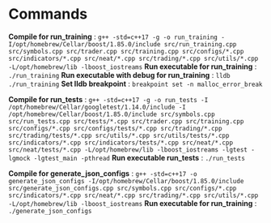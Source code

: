 # Commands

**Compile for run_training** : `g++ -std=c++17 -g -o run_training -I/opt/homebrew/Cellar/boost/1.85.0/include src/run_training.cpp src/symbols.cpp src/trader.cpp src/training.cpp src/configs/*.cpp src/indicators/*.cpp src/neat/*.cpp src/trading/*.cpp src/utils/*.cpp -L/opt/homebrew/lib -lboost_iostreams`
**Run executable for run_training** : `./run_training`
**Run executable with debug for run_training** : `lldb ./run_training`
**Set lldb breakpoint** : `breakpoint set -n malloc_error_break`

**Compile for run_tests** : `g++ -std=c++17 -g -o run_tests -I /opt/homebrew/Cellar/googletest/1.14.0/include -I /opt/homebrew/Cellar/boost/1.85.0/include src/symbols.cpp src/run_tests.cpp src/tests/*.cpp src/trader.cpp src/training.cpp src/configs/*.cpp src/configs/tests/*.cpp src/trading/*.cpp src/trading/tests/*.cpp src/utils/*.cpp src/utils/tests/*.cpp src/indicators/*.cpp src/indicators/tests/*.cpp src/neat/*.cpp src/neat/tests/*.cpp -L/opt/homebrew/lib -lboost_iostreams -lgtest -lgmock -lgtest_main -pthread`
**Run executable run_tests** : `./run_tests`

**Compile for generate_json_configs** : `g++ -std=c++17 -o generate_json_configs -I/opt/homebrew/Cellar/boost/1.85.0/include src/generate_json_configs.cpp src/symbols.cpp src/configs/*.cpp src/indicators/*.cpp src/neat/*.cpp src/trading/*.cpp src/utils/*.cpp -L/opt/homebrew/lib -lboost_iostreams`
**Run executable for run_training** : `./generate_json_configs`
